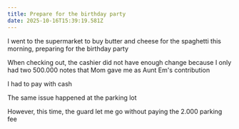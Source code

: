 ```yaml
---
title: Prepare for the birthday party
date: 2025-10-16T15:39:19.581Z
---
```


I went to the supermarket to buy butter and cheese for the spaghetti this morning, preparing for the birthday party

When checking out, the cashier did not have enough change because I only had two 500.000 notes that Mom gave me as Aunt Em's contribution

I had to pay with cash

The same issue happened at the parking lot

However, this time, the guard let me go without paying the 2.000 parking fee
